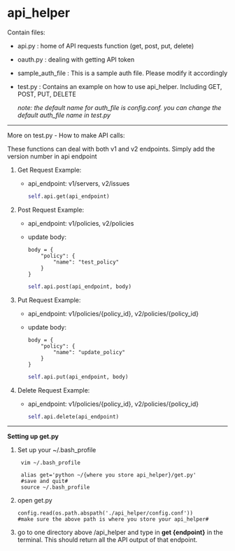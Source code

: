 

# api_helper

Contain files:
* api.py : home of API requests function (get, post, put, delete)
* oauth.py : dealing with getting API token
* sample_auth_file : This is a sample auth file. Please modify it accordingly 
* test.py : Contains an example on how to use api_helper. Including GET, POST, PUT, DELETE

    *note: the default name for auth_file is config.conf. you can change the default auth_file name in test.py*

---

More on test.py - How to make API calls:

These functions can deal with both v1 and v2 endpoints. Simply add the version number in api endpoint

1. Get Request Example: 
    * api_endpoint: v1/servers, v2/issues
    
        ```python
        self.api.get(api_endpoint)
        ```
2. Post Request Example: 
    * api_endpoint: v1/policies, v2/policies
    * update body:
    
        ```
        body = {
            "policy": {
                "name": "test_policy"
            }
        }
         ```
        ```python
        self.api.post(api_endpoint, body)
        ```
3. Put Request Example: 
    * api_endpoint: v1/policies/{policy_id}, v2/policies/{policy_id}
    * update body:
    
        ```
        body = {
            "policy": {
                "name": "update_policy"
            }
        }
        ```
        ```python
        self.api.put(api_endpoint, body)
        ```
4. Delete Request Example: 
    * api_endpoint: v1/policies/{policy_id}, v2/policies/{policy_id}
    
        ```python
        self.api.delete(api_endpoint)
        ```

----

**Setting up get.py**

1. Set up your ~/.bash_profile
   ```
    vim ~/.bash_profile
    
    alias get='python ~/{where you store api_helper}/get.py'
    #save and quit#
    source ~/.bash_profile
    ```
2. open get.py
    ```
    config.read(os.path.abspath('./api_helper/config.conf'))
    #make sure the above path is where you store your api_helper#
    ```
3. go to one directory above /api_helper and type in **get {endpoint}** in the terminal. This should return all the API output of that endpoint. 


